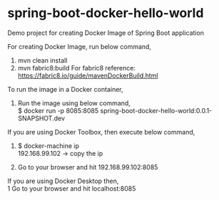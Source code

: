 # spring-boot-docker-hello-world
Demo project for creating Docker Image of Spring Boot application

For creating Docker Image, run below command,
1. mvn clean install
2. mvn fabric8:build
For fabric8 reference: https://fabric8.io/guide/mavenDockerBuild.html

To run the image in a Docker container,
1. Run the image using below command,\
$ docker run -p 8085:8085 spring-boot-docker-hello-world:0.0.1-SNAPSHOT.dev


If you are using Docker Toolbox, then execute below command,
1. $ docker-machine ip\
192.168.99.102  -> copy the ip

3. Go to your browser and hit 192.168.99.102:8085

If you are using Docker Desktop then,\
1 Go to your browser and hit localhost:8085
